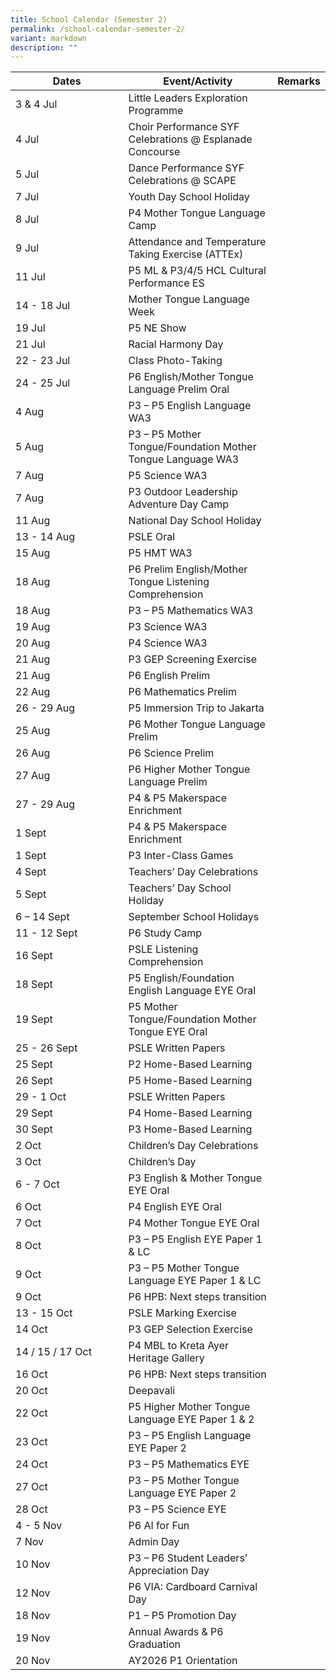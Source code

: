 ```yaml
---
title: School Calendar (Semester 2)
permalink: /school-calendar-semester-2/
variant: markdown
description: ""
---
```

<table style="border-collapse:collapse;border-spacing:0;table-layout: fixed; width: 100%;" class="tg">
   <colgroup>
      <col style="width: 40%;">
      <col style="width: 50%;">
      <col style="width: 50%;">
   </colgroup>
   <thead>
      <tr>
         <th class="tg">Dates</th>
         <th class="tg">Event/Activity</th>
         <th class="tg">Remarks</th>
      </tr>
   </thead>
   <tbody>
      <tr>
         <td class="tg">3 &amp; 4 Jul</td>
         <td class="tg">Little Leaders Exploration Programme</td>
         <td class="tg"></td>
      </tr>
      <tr>
         <td class="tg">4 Jul</td>
         <td class="tg">Choir Performance SYF Celebrations @ Esplanade Concourse</td>
         <td class="tg"></td>
      </tr>
      <tr>
         <td class="tg">5 Jul</td>
         <td class="tg">Dance Performance SYF Celebrations @ SCAPE</td>
         <td class="tg"></td>
      </tr>
      <tr>
         <td class="tg">7 Jul</td>
         <td class="tg">Youth Day School Holiday</td>
         <td class="tg"></td>
      </tr>
      <tr>
         <td class="tg">8 Jul</td>
         <td class="tg">P4 Mother Tongue Language Camp</td>
         <td class="tg"></td>
      </tr>
      <tr>
         <td class="tg">9 Jul</td>
         <td class="tg">Attendance and Temperature Taking Exercise (ATTEx)</td>
         <td class="tg"></td>
      </tr>
      <tr>
         <td class="tg">11 Jul</td>
         <td class="tg">P5 ML &amp; P3/4/5 HCL Cultural Performance ES</td>
         <td class="tg"></td>
      </tr>
      <tr>
         <td class="tg">14 - 18 Jul</td>
         <td class="tg">Mother Tongue Language Week</td>
         <td class="tg"></td>
      </tr>
      <tr>
         <td class="tg">19 Jul</td>
         <td class="tg">P5 NE Show</td>
         <td class="tg"></td>
      </tr>
      <tr>
         <td class="tg">21 Jul</td>
         <td class="tg">Racial Harmony Day</td>
         <td class="tg"></td>
      </tr>
      <tr>
         <td class="tg">22 - 23 Jul</td>
         <td class="tg">Class Photo-Taking</td>
         <td class="tg"></td>
      </tr>
      <tr>
         <td class="tg">24 - 25 Jul</td>
         <td class="tg">P6 English/Mother Tongue Language Prelim Oral</td>
         <td class="tg"></td>
      </tr>
      <tr>
         <td class="tg">4 Aug</td>
         <td class="tg">P3 – P5 English Language WA3</td>
         <td class="tg"></td>
      </tr>
      <tr>
         <td class="tg">5 Aug</td>
         <td class="tg">P3 – P5 Mother Tongue/Foundation Mother Tongue Language WA3</td>
         <td class="tg"></td>
      </tr>
      <tr>
	<td class="tg">7 Aug</td>
         <td class="tg">P5 Science WA3</td>
         <td class="tg"></td>
      </tr>
      <tr>
				 <td class="tg">7 Aug</td>
         <td class="tg">P3 Outdoor Leadership Adventure Day Camp</td>
         <td class="tg"></td>
      </tr>
      <tr>
         <td class="tg">11 Aug</td>
         <td class="tg">National Day School Holiday</td>
         <td class="tg"></td>
      </tr>
      <tr>
         <td class="tg">13 - 14 Aug</td>
         <td class="tg">PSLE Oral</td>
         <td class="tg"></td>
      </tr>
      <tr>
         <td class="tg">15 Aug</td>
         <td class="tg">P5 HMT WA3</td>
         <td class="tg"></td>
      </tr>
      <tr>
				  <td class="tg">18 Aug</td>
         <td class="tg">P6 Prelim English/Mother Tongue Listening Comprehension</td>
         <td class="tg"></td>
      </tr>
      <tr>
				<td class="tg">18 Aug</td>
         <td class="tg">P3 – P5 Mathematics WA3</td>
         <td class="tg"></td>
      </tr>
      <tr>
         <td class="tg">19 Aug</td>
         <td class="tg">P3 Science WA3</td>
         <td class="tg"></td>
      </tr>
      <tr>
         <td class="tg">20 Aug</td>
         <td class="tg">P4 Science WA3</td>
         <td class="tg"></td>
      </tr>
      <tr>
         <td class="tg">21 Aug</td>
         <td class="tg">P3 GEP Screening Exercise</td>
         <td class="tg"></td>
      </tr>
      <tr>
         <td class="tg">21 Aug</td>
         <td class="tg">P6 English Prelim</td>
         <td class="tg"></td>
      </tr>
      <tr>
         <td class="tg">22 Aug</td>
         <td class="tg">P6 Mathematics Prelim</td>
         <td class="tg"></td>
      </tr>
      <tr>
         <td class="tg">26 - 29 Aug</td>
         <td class="tg">P5 Immersion Trip to Jakarta</td>
         <td class="tg"></td>
      </tr>
      <tr>
         <td class="tg">25 Aug</td>
         <td class="tg">P6 Mother Tongue Language Prelim</td>
         <td class="tg"></td>
      </tr>
      <tr>
         <td class="tg">26 Aug</td>
         <td class="tg">P6 Science Prelim</td>
         <td class="tg"></td>
      </tr>
      <tr>
         <td class="tg">27 Aug</td>
         <td class="tg">P6 Higher Mother Tongue Language Prelim</td>
         <td class="tg"></td>
      </tr>
      <tr>
         <td class="tg">27 - 29 Aug</td>
         <td class="tg">P4 &amp; P5 Makerspace Enrichment</td>
         <td class="tg"></td>
      </tr>
      <tr>
				   <td class="tg">1 Sept</td>
         <td class="tg">P4 &amp; P5 Makerspace Enrichment</td>
         <td class="tg"></td>
      </tr>
      <tr>
         <td class="tg">1 Sept</td>
         <td class="tg">P3 Inter-Class Games</td>
         <td class="tg"></td>
      </tr>
      <tr>
         <td class="tg">4 Sept</td>
         <td class="tg">Teachers’ Day Celebrations</td>
         <td class="tg"></td>
      </tr>
      <tr>
				  <td class="tg">5 Sept</td>
         <td class="tg">Teachers’ Day School Holiday</td>
         <td class="tg"></td>
      </tr>
      <tr>
         <td class="tg">6 – 14 Sept</td>
         <td class="tg">September School Holidays</td>
         <td class="tg"></td>
      </tr>
      <tr>
				<td class="tg">11 - 12 Sept</td>
         <td class="tg">P6 Study Camp</td>
         <td class="tg"></td>
      </tr>
      <tr>
					<td class="tg">16 Sept</td>
         <td class="tg">PSLE Listening Comprehension</td>
         <td class="tg"></td>
      </tr>
      <tr>
				<td class="tg">18 Sept</td>
         <td class="tg">P5 English/Foundation English Language EYE Oral</td>
         <td class="tg"></td>
      </tr>
      <tr>
				<td class="tg">19 Sept</td>
         <td class="tg">P5 Mother Tongue/Foundation Mother Tongue EYE Oral</td>
         <td class="tg"></td>
      </tr>
      <tr>
						<td class="tg">25 - 26 Sept</td>
         <td class="tg">PSLE Written Papers</td>
         <td class="tg"></td>
      </tr>
      <tr>
         <td class="tg">25 Sept</td>
         <td class="tg">P2 Home-Based Learning</td>
         <td class="tg"></td>
      </tr>
      <tr>
				<td class="tg">26 Sept</td>
         <td class="tg">P5 Home-Based Learning</td>
         <td class="tg"></td>
      </tr>
      <tr>
				<td class="tg">29 - 1 Oct </td>
         <td class="tg">PSLE Written Papers</td>
         <td class="tg"></td>
      </tr>
      <tr>
				<td class="tg">29 Sept</td>
         <td class="tg">P4 Home-Based Learning</td>
         <td class="tg"></td>
      </tr>
      <tr>
				<td class="tg">30 Sept</td>
         <td class="tg">P3 Home-Based Learning</td>
         <td class="tg"></td>
      </tr>
      <tr>
				<td class="tg">2 Oct</td>
         <td class="tg">Children’s Day Celebrations</td>
         <td class="tg"></td>
      </tr>
      <tr>
				<td class="tg">3 Oct</td>
         <td class="tg">Children’s Day</td>
         <td class="tg"></td>
      </tr>
      <tr>
				<td class="tg">6 - 7 Oct</td>
         <td class="tg">P3 English &amp; Mother Tongue EYE Oral</td>
         <td class="tg"></td>
      </tr>
      <tr>
				<td class="tg">6 Oct</td>
         <td class="tg">P4 English EYE Oral</td>
         <td class="tg"></td>
      </tr>
      <tr>
				<td class="tg">7 Oct</td>
         <td class="tg">P4 Mother Tongue EYE Oral</td>
         <td class="tg"></td>
      </tr>
      <tr>
				<td class="tg">8 Oct</td>
         <td class="tg">P3 – P5 English EYE Paper 1 &amp; LC</td>
         <td class="tg"></td>
      </tr>
      <tr>
				<td class="tg">9 Oct</td>
         <td class="tg">P3 – P5 Mother Tongue Language EYE Paper 1 &amp; LC</td>
         <td class="tg"></td>
      </tr>
      <tr>
				<td class="tg">9 Oct</td>
         <td class="tg">P6 HPB: Next steps transition</td>
         <td class="tg"></td>
      </tr>
      <tr>
				<td class="tg">13 - 15 Oct</td>
         <td class="tg">PSLE Marking Exercise</td>
         <td class="tg"></td>
      </tr>
      <tr>
				<td class="tg">14 Oct</td>
         <td class="tg">P3 GEP Selection Exercise</td>
         <td class="tg"></td>
      </tr>
      <tr>
         <td class="tg">14 / 15 / 17 Oct</td>
         <td class="tg">P4 MBL to Kreta Ayer Heritage Gallery</td>
         <td class="tg"></td>
      </tr>
      <tr>
         <td class="tg">16 Oct</td>
         <td class="tg">P6 HPB: Next steps transition</td>
         <td class="tg"></td>
      </tr>
<tr>
         <td class="tg">20 Oct</td>
         <td class="tg">Deepavali</td>
         <td class="tg"></td>
      </tr>
<tr>
         <td class="tg">22 Oct</td>
         <td class="tg">P5 Higher Mother Tongue Language EYE Paper 1 &amp; 2</td>
         <td class="tg"></td>
      </tr>
<tr>
         <td class="tg">23 Oct</td>
         <td class="tg">P3 – P5 English Language EYE Paper 2</td>
         <td class="tg"></td>
      </tr>
<tr>
         <td class="tg">24 Oct</td>
         <td class="tg">P3 – P5 Mathematics EYE</td>
         <td class="tg"></td>
      </tr>
<tr>
         <td class="tg">27 Oct</td>
         <td class="tg">P3 – P5 Mother Tongue Language EYE Paper 2</td>
         <td class="tg"></td>
      </tr>
<tr>
         <td class="tg">28 Oct</td>
         <td class="tg">P3 – P5 Science EYE</td>
         <td class="tg"></td>
      </tr>
<tr>
         <td class="tg">4 - 5 Nov</td>
         <td class="tg">P6 AI for Fun</td>
         <td class="tg"></td>
      </tr>
<tr>
         <td class="tg">7 Nov</td>
         <td class="tg">Admin Day</td>
         <td class="tg"></td>
      </tr>
<tr>
         <td class="tg">10 Nov</td>
         <td class="tg">P3 – P6 Student Leaders’ Appreciation Day</td>
         <td class="tg"></td>
      </tr>
<tr>
         <td class="tg">12 Nov</td>
         <td class="tg">P6 VIA: Cardboard Carnival Day</td>
         <td class="tg"></td>
      </tr>
<tr>
         <td class="tg">18 Nov</td>
         <td class="tg">P1 – P5 Promotion Day</td>
         <td class="tg"></td>
      </tr>
<tr>
         <td class="tg">19 Nov</td>
         <td class="tg">Annual Awards &amp; P6 Graduation</td>
         <td class="tg"></td>
      </tr>
<tr>
         <td class="tg">20 Nov</td>
         <td class="tg">AY2026 P1 Orientation</td>
         <td class="tg"></td>
      </tr>
   </tbody>
</table>